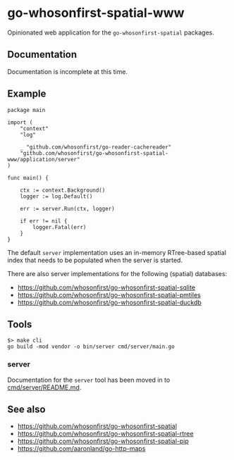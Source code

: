 # go-whosonfirst-spatial-www

Opinionated web application for the `go-whosonfirst-spatial` packages.

## Documentation

Documentation is incomplete at this time.

## Example

```
package main

import (
	"context"
	"log"

	_ "github.com/whosonfirst/go-reader-cachereader"
	"github.com/whosonfirst/go-whosonfirst-spatial-www/application/server"
)

func main() {

	ctx := context.Background()
	logger := log.Default()

	err := server.Run(ctx, logger)

	if err != nil {
		logger.Fatal(err)
	}
}
```

The default `server` implementation uses an in-memory RTree-based spatial index that needs to be populated when the server is started.

There are also server implementations for the following (spatial) databases:

* https://github.com/whosonfirst/go-whosonfirst-spatial-sqlite
* https://github.com/whosonfirst/go-whosonfirst-spatial-pmtiles
* https://github.com/whosonfirst/go-whosonfirst-spatial-duckdb

## Tools

```
$> make cli
go build -mod vendor -o bin/server cmd/server/main.go
```

### server

Documentation for the `server` tool has been moved in to [cmd/server/README.md](cmd/server/README.md).

## See also

* https://github.com/whosonfirst/go-whosonfirst-spatial
* https://github.com/whosonfirst/go-whosonfirst-spatial-rtree
* https://github.com/whosonfirst/go-whosonfirst-spatial-pip
* https://github.com/aaronland/go-http-maps